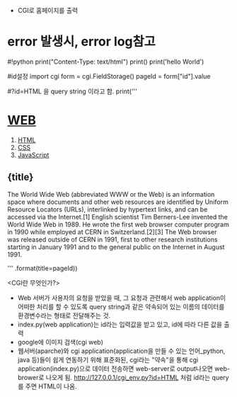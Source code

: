 - CGI로 홈페이지를 출력
# error 발생시, error log참고
#!python
print("Content-Type: text/html")
print()
print('hello World')

#id설정
import cgi
form = cgi.FieldStorage()
pageId = form["id"].value

#?id=HTML 을 query string 이라고 함.
print('''<!doctype html>
<html>
<head>
  <title>WEB1 - Welcome</title>
  <meta charset="utf-8">
</head>
<body>
  <h1><a href="index.html">WEB</a></h1>
  <ol>
    <li><a href="index.py?id=HTML">HTML</a></li>
    <li><a href="index.py?id=CSS">CSS</a></li>
    <li><a href="index.py?id=JavaScript">JavaScript</a></li>
  </ol>
  <h2>{title}</h2>
  <p>The World Wide Web (abbreviated WWW or the Web) is an information space where documents and other web resources are identified by Uniform Resource Locators (URLs), interlinked by hypertext links, and can be accessed via the Internet.[1] English scientist Tim Berners-Lee invented the World Wide Web in 1989. He wrote the first web browser computer program in 1990 while employed at CERN in Switzerland.[2][3] The Web browser was released outside of CERN in 1991, first to other research institutions starting in January 1991 and to the general public on the Internet in August 1991.
  </p>
</body>
</html>
''' .format(title=pageId))


<CGI란 무엇인가?>

- Web 서버가 사용자의 요청을 받았을 때, 그 요청과 관련해서 web application이 어떠한 처리를 할 수 있도록 query string과 같은 약속되어 있는 이름의 데이터를 환경변수라는 형태로 전달해주는 것.
- index.py(web application)는 id라는 입력값을 받고 있고, id에 따라 다른 값을 출력
- google에 이미지 검색(cgi web)
- 웹서버(aparche)와 cgi application(application을 만들 수 있는 언어_python, java 등)들이 쉽게 연동하기 위해 표준화된, cgi라는 "약속"을 통해 cgi application(index.py)으로 데이터 전송하면 web-server로 output나오면 web-brower로 나오게 됨. http://127.0.0.1/cgi_env.py?id=HTML 처럼 id라는 query를 주면 HTML이 나옴.
